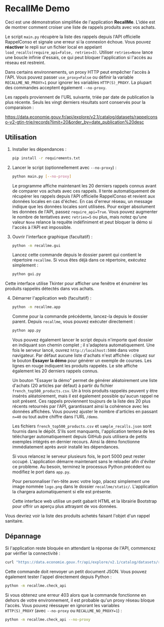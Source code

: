 # RecallMe Demo

Ceci est une démonstration simplifiée de l'application **RecallMe**. L'idée est de montrer comment croiser une liste de rappels produits avec vos achats.

Le script `main.py` récupère la liste des rappels depuis l'API officielle
RappelConso et signale une erreur si la connexion échoue. Vous pouvez
**réactiver** le repli sur un fichier local en appelant
`load_recalls(require_api=False, retries=3)`. Utiliser `retries=None` lance
une boucle infinie d'essais, ce qui peut bloquer l'application si l'accès au
réseau est restreint.

Dans certains environnements, un proxy HTTP peut empêcher l'accès à
l'API. Vous pouvez passer `use_proxy=False` ou définir la variable
`RECALLME_NO_PROXY=1` pour ignorer les variables `HTTP(S)_PROXY`.
La plupart des commandes acceptent également `--no-proxy`.

Les rappels proviennent de l'URL suivante, triée par date de publication la plus
récente. Seuls les vingt derniers résultats sont conservés pour la comparaison :

https://data.economie.gouv.fr/api/explore/v2.1/catalog/datasets/rappelconso-v2-gtin-trie/records?limit=20&order_by=date_publication%20desc


## Utilisation

1.  Installer les dépendances :
    ```bash
    pip install -r requirements.txt
    ```
2.  Lancer le script (optionnellement avec `--no-proxy`) :
    ```bash
    python main.py [--no-proxy]
    ```
    Le programme affiche maintenant les 20 derniers rappels connus avant de
    comparer vos achats avec ces rappels. Il tente automatiquement de récupérer
    les rappels depuis l'API officielle RappelConso et revient aux données
    locales en cas d'échec. En cas d'erreur réseau, un message indique que les
    données locales sont utilisées. Pour exiger absolument les données de
    l'API, passez `require_api=True`. Vous pouvez augmenter le nombre de
    tentatives avec `retries=5` ou plus, mais notez qu'une valeur `None`
    relance la requête indéfiniment et peut bloquer la démo si l'accès à
    l'API est impossible.

3.  Ouvrir l'interface graphique (facultatif) :
    ```bash
    python -m recallme.gui
    ```
    Lancez cette commande depuis le dossier parent qui contient le
    répertoire `recallme`. Si vous êtes déjà dans ce répertoire, exécutez
    simplement :
    ```bash
    python gui.py
    ```

Cette interface utilise Tkinter pour afficher une fenêtre et énumérer les
produits rappelés détectés dans vos achats.

4.  Démarrer l'application web (facultatif) :
    ```bash
    python -m recallme.app
    ```
    Comme pour la commande précédente, lancez-la depuis le dossier parent.
    Depuis `recallme`, vous pouvez exécuter directement :
    ```bash
    python app.py
    ```
    Vous pouvez également lancer le script depuis n'importe quel dossier en
    indiquant son chemin complet ; il s'adaptera automatiquement.
    Une fois le serveur lancé, ouvrez `http://localhost:5000` dans votre navigateur.
    Par défaut aucune liste d'achats n'est affichée : cliquez sur le bouton
    **Essayer la démo** pour générer un exemple de courses. Les lignes en rouge
    indiquent les produits rappelés. Le site affiche également les 20 derniers
    rappels connus.

    Un bouton "Essayer la démo" permet de générer aléatoirement une liste
    d'achats (20 articles par défaut) à partir du fichier
    `french_top500_products.csv`. Un à trois produits rappelés peuvent y être
    insérés aléatoirement, mais il est également possible qu'aucun rappel ne
    soit présent. Ces rappels proviennent toujours de la liste des 20 plus
    récents retournés par l'API, garantissant ainsi la cohérence avec les
    données affichées. Vous pouvez ajuster le nombre d'articles en passant `n=40`
    ou tout autre chiffre dans l'URL `/demo`.

    Les fichiers `french_top500_products.csv` et `sample_recalls.json` sont
    fournis dans le dépôt. S'ils sont manquants, l'application tentera de les
    télécharger automatiquement depuis GitHub puis utilisera de petits exemples
    intégrés en dernier recours. Ainsi la démo fonctionne immédiatement après
    avoir installé les dépendances.

    Si vous relancez le serveur plusieurs fois, le port 5000 peut rester
    occupé. L'application démarre maintenant sans le reloader afin d'éviter ce
    problème. Au besoin, terminez le processus Python précédent ou modifiez le
    port dans `app.py`.

    Pour personnaliser l'en-tête avec votre logo, placez simplement une image
    nommée `logo.png` dans le dossier `recallme/static/`. L'application la
    chargera automatiquement si elle est présente.

    Cette interface web utilise un petit gabarit HTML et la librairie Bootstrap
    pour offrir un aperçu plus attrayant de vos données.

Vous devriez voir la liste des produits achetés faisant l'objet d'un rappel sanitaire.

## Dépannage

Si l'application reste bloquée en attendant la réponse de l'API, commencez par vérifier la connectivité :

```bash
curl "https://data.economie.gouv.fr/api/explore/v2.1/catalog/datasets/rappelconso-v2-gtin-trie/records?limit=1&order_by=date_publication%20desc" -H "Accept: application/json"
```

Cette commande doit renvoyer un petit document JSON. Vous pouvez également tester l'appel directement depuis Python :

```bash
python -m recallme.check_api
```

Si vous obtenez une erreur 403 alors que la commande fonctionne en dehors de
votre environnement, il est probable qu'un proxy réseau bloque l'accès.
Vous pouvez réessayer en ignorant les variables `HTTP(S)_PROXY` (avec
`--no-proxy` ou `RECALLME_NO_PROXY=1`) :

```bash
python -m recallme.check_api --no-proxy
```
